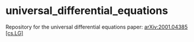 # universal_differential_equations
Repository for the universal differential equations paper: [arXiv:2001.04385 [cs.LG]](https://arxiv.org/abs/2001.04385)
